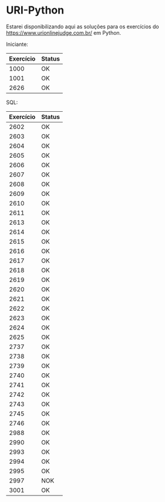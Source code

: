 # URI-Python
Estarei disponibilizando aqui as soluções para os exercícios do https://www.urionlinejudge.com.br/ em Python.

Iniciante:

Exercício | Status
--------- | ------
1000      | OK
1001      | OK
2626      | OK


SQL:

Exercício | Status
--------- | ------
2602      | OK
2603      | OK
2604      | OK
2605      | OK
2606      | OK
2607      | OK
2608      | OK
2609      | OK
2610      | OK
2611      | OK
2613      | OK
2614      | OK
2615      | OK
2616      | OK
2617      | OK
2618      | OK
2619      | OK
2620      | OK
2621      | OK
2622      | OK
2623      | OK
2624      | OK
2625      | OK
2737      | OK
2738      | OK
2739      | OK
2740      | OK
2741      | OK
2742      | OK
2743      | OK
2745      | OK
2746      | OK
2988      | OK
2990      | OK
2993      | OK
2994      | OK
2995      | OK
2997      | NOK
3001      | OK
